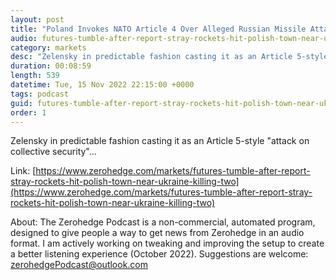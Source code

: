 ```yaml
---
layout: post
title: "Poland Invokes NATO Article 4 Over Alleged Russian Missile Attack"
audio: futures-tumble-after-report-stray-rockets-hit-polish-town-near-ukraine-killing-two-2
category: markets
desc: "Zelensky in predictable fashion casting it as an Article 5-style &quot;attack on collective security&quot;... "
duration: 00:08:59
length: 539
datetime: Tue, 15 Nov 2022 22:15:00 +0000
tags: podcast
guid: futures-tumble-after-report-stray-rockets-hit-polish-town-near-ukraine-killing-two-0
order: 1
---
```

Zelensky in predictable fashion casting it as an Article 5-style &quot;attack on collective security&quot;... 

Link: [https://www.zerohedge.com/markets/futures-tumble-after-report-stray-rockets-hit-polish-town-near-ukraine-killing-two](https://www.zerohedge.com/markets/futures-tumble-after-report-stray-rockets-hit-polish-town-near-ukraine-killing-two)

About: The Zerohedge Podcast is a non-commercial, automated program, designed to give people a way to get news from Zerohedge in an audio format.  I am actively working on tweaking and improving the setup to create a better listening experience (October 2022).  Suggestions are welcome: [zerohedgePodcast@outlook.com](mailto:zerohedgePodcast@outlook.com)